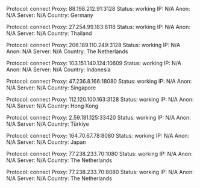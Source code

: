 Protocol: connect
Proxy: 88.198.212.91:3128
Status: working
IP: N/A
Anon: N/A
Server: N/A
Country: Germany

Protocol: connect
Proxy: 27.254.99.183:8118
Status: working
IP: N/A
Anon: N/A
Server: N/A
Country: Thailand

Protocol: connect
Proxy: 206.189.110.249:3128
Status: working
IP: N/A
Anon: N/A
Server: N/A
Country: The Netherlands

Protocol: connect
Proxy: 103.151.140.124:10609
Status: working
IP: N/A
Anon: N/A
Server: N/A
Country: Indonesia

Protocol: connect
Proxy: 47.236.8.166:18080
Status: working
IP: N/A
Anon: N/A
Server: N/A
Country: Singapore

Protocol: connect
Proxy: 112.120.100.163:3128
Status: working
IP: N/A
Anon: N/A
Server: N/A
Country: Hong Kong

Protocol: connect
Proxy: 2.59.181.125:33420
Status: working
IP: N/A
Anon: N/A
Server: N/A
Country: Türkiye

Protocol: connect
Proxy: 164.70.67.78:8080
Status: working
IP: N/A
Anon: N/A
Server: N/A
Country: Japan

Protocol: connect
Proxy: 77.238.233.70:1080
Status: working
IP: N/A
Anon: N/A
Server: N/A
Country: The Netherlands

Protocol: connect
Proxy: 77.238.233.70:8080
Status: working
IP: N/A
Anon: N/A
Server: N/A
Country: The Netherlands

